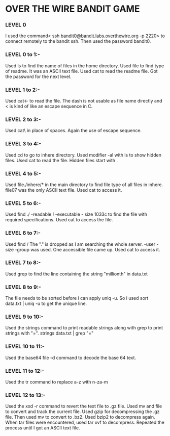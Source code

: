 
# OVER THE WIRE BANDIT GAME

### LEVEL 0 
I used the command< ssh bandit0@bandit.labs.overthewire.org -p 2220> to connect remotely to the bandit ssh. Then used the password bandit0.

### LEVEL 0 to 1:-
Used ls to find the name of files in the home directory. Used file to find type of readme. It was an ASCII text file. Used cat to read the readme file. Got the password for the next level.

### LEVEL 1 to 2:-
Used cat<- to read the file. The dash is not usable as file name directly and < is kind of like an escape sequence in C.

### LEVEL 2 to 3:-
Used cat\ in place of spaces. Again the use of escape sequence.

### LEVEL 3 to 4:-
Used cd to go to inhere directory. Used modifier -al with ls to show hidden files. Used cat to read the file. Hidden files start with .

### LEVEL 4 to 5:-
Used file./inhere/\* in the main directory to find file type of all files in inhere. file07 was the only ASCII text file. Used cat to access it.

### LEVEL 5 to 6:-
Used find ./ -readable ! -executable - size 1033c to find the file with required specifications. Used cat to access the file.

### LEVEL 6 to 7:-
Used find / The "." is dropped as I am searching the whole server. -user -size -group was used. One accessible file came up. Used cat to access it.

### LEVEL 7 to 8:-
Used grep to find the line containing the  string "millionth" in data.txt

### LEVEL 8 to 9:-
The file needs to be sorted before i can apply uniq -u. So i used sort data.txt | uniq -u to get the unique line.

### LEVEL 9 to 10:-
Used the strings command to print readable strings along with grep to print strings with "=". strings data.txt | grep "="

### LEVEL 10 to 11:-
Used the base64 file -d command to decode the base 64 text.

### LEVEL 11 to 12:-
Used the tr command to replace a-z with n-za-m

### LEVEL 12 to 13:-
Used the xxd -r command to revert the text file to .gz file. Used mv and file to convert and track the current file. Used gzip for decompressing the .gz file. Then used mv to convert to .bz2. Used bzip2 to decompress again. When tar files were encountered, used tar xvf to decompress. Repeated the process until I got an ASCII text file.

